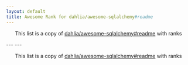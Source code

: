 ```yaml
---
layout: default
title: Awesome Rank for dahlia/awesome-sqlalchemy#readme
---
```


<p align="center">
	This list is a copy of <a href="https://github.com/dahlia/awesome-sqlalchemy#readme">dahlia/awesome-sqlalchemy#readme</a> with ranks
</p>
---
---
<p align="center">
	This list is a copy of <a href="https://github.com/dahlia/awesome-sqlalchemy#readme">dahlia/awesome-sqlalchemy#readme</a> with ranks
</p>
